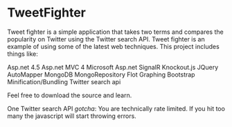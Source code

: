 TweetFighter
============

Tweet fighter is a simple application that takes two terms and compares the popularity on Twitter using the Twitter search API. Tweet fighter is an example of using some of the latest web techniques. This project includes things like:

Asp.net 4.5
Asp.net MVC 4
Microsoft Asp.net SignalR
Knockout.js
JQuery
AutoMapper
MongoDB
MongoRepository
Flot Graphing
Bootstrap
Minification/Bundling
Twitter search api

Feel free to download the source and learn. 

One Twitter search API *gotcha*: You are technically rate limited. If you hit too many the javascript will start throwing errors.
